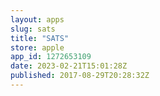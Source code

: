 ```yaml
---
layout: apps
slug: sats
title: "SATS"
store: apple
app_id: 1272653109
date: 2023-02-21T15:01:28Z
published: 2017-08-29T20:28:32Z
---
```


